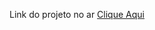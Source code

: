 Link do projeto no ar <a href="[https://felipe-bueno04.github.io/Atividade1_SENAI-Frontend/](https://felipe-bueno04.github.io/Atividade1_SENAI-PaginaPessoal/)">Clique Aqui<a/>
